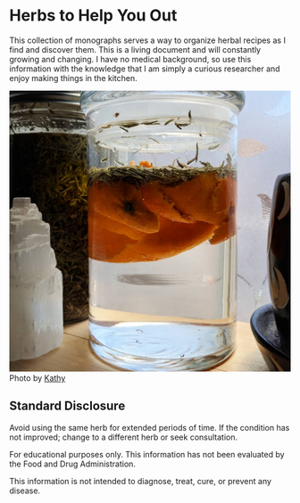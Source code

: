 # Herbs to Help You Out

This collection of monographs serves a way to organize herbal recipes as I find and discover them. This is a living document and will constantly growing and changing. I have no medical background, so use this information with the knowledge that I am simply a curious researcher and enjoy making things in the kitchen.

![book cover](images/cover.jpg)
Photo by [Kathy](https://www.instagram.com/cronevibes/)

## Standard Disclosure
Avoid using the same herb for extended periods of time. If the condition has not improved; change to a different herb or seek consultation.


For educational purposes only. This information has not been evaluated by the Food and Drug Administration.


This information is not intended to diagnose, treat, cure, or prevent any disease.